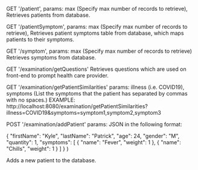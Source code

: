GET '/patient', params: max (Specify max number of records to retrieve),
Retrieves patients from database.

GET '/patientSymptom', params: max (Specify max number of records to retrieve),
Retrieves patient symptoms table from database, which maps patients to their symptoms.

GET '/symptom', params: max (Specify max number of records to retrieve)
Retrieves symptoms from database.

GET '/examination/getQuestions'
Retrieves questions which are used on front-end to prompt health care provider.

GET '/examination/getPatientSimilarities' params: illness (i.e. COVID19), symptoms (List the symptoms that
the patient has separated by commas with no spaces.)
EXAMPLE: http://localhost:8080/examination/getPatientSimilarities?illness=COVID19&symptoms=symptom1,symptom2,symptom3

POST '/examination/addPatient' params: JSON in the following format:

{
  "firstName": "Kyle",
  "lastName": "Patrick",
  "age": 24,
  "gender": "M",
  "quantity": 1,
  "symptoms": [
    {
      "name": "Fever",
      "weight": 1
    },
    {
      "name": "Chills",
      "weight": 1
    }
  ]
}
)

Adds a new patient to the database.
